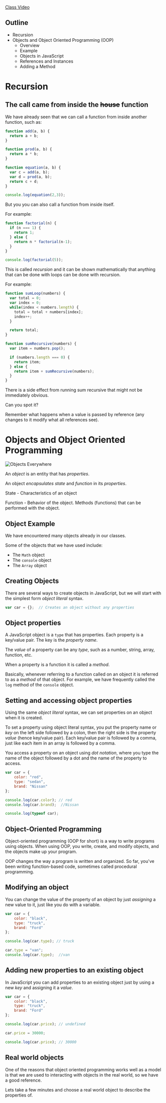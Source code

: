 [Class Video]()

## Outline
* Recursion
* Objects and Object Oriented Programming (OOP)
  * Overview
  * Example
  * Objects in JavaScript
  * References and Instances
  * Adding a Method


# Recursion

## The call came from inside the ~~house~~ function

We have already seen that we can call a function from inside another function, such as:

```javascript
function add(a, b) {
  return a + b;
}

function prod(a, b) {
  return a * b;
}

function equation(a, b) {
  var c = add(a, b);
  var d = prod(a, b);
  return c + d;
}

console.log(equation(2,3));
```

But you you can also call a function from inside itself.

For example:

```javascript
function factorial(n) {
  if (n === 1) {
    return 1;
  } else {
    return n * factorial(n-1);
  }
}

console.log(factorial(5));
```

This is called *recursion* and it can be shown mathematically that anything that can be done with loops can be done with recursion. 

For example:

```javascript
function sumLoop(numbers) {
  var total = 0;
  var index = 0;
  while(index < numbers.length) {
    total = total + numbers[index];
    index++;
  }

  return total;
}

function sumRecursive(numbers) {
  var item = numbers.pop();

  if (numbers.length === 0) {
    return item;
  } else {
    return item + sumRecursive(numbers);
  }
}
```

There is a side effect from running sum recursive that might not be immediately obvious.

Can you spot it?

Remember what happens when a value is passed by reference (any changes to it modify what all references see).


# Objects and Object Oriented Programming

![Objects Everywhere](https://i.imgflip.com/1jfg8c.jpg)

An *object* is an entity that has *properties*.

An object *encapsulates* *state* and *function* in its *properties*.

State - Characteristics of an object

Function - Behavior of the object. Methods (functions) that can be performed with the object.

## Object Example

We have encountered many objects already in our classes.

Some of the objects that we have used include:
* The `Math` object
* The `console` object
* The `Array` object


## Creating Objects

There are several ways to create objects in JavaScript, but we will start with the simplest form *object literal* syntax.

```javascript
var car = {};  // Creates an object without any properties

```

## Object properties

A JavaScript object is a `type` that has properties. Each property is a key/value pair. The key is the *property name*.

The *value* of a property can be any *type*, such as a number, string, array, function, etc.

When a property is a function it is called a *method*.

Basically, whenever referring to a function called on an object it is referred to as a *method* of that object. For example, we have frequently called the `log` method of the `console` object.

## Setting and accessing object properties

Using the same *object literal* syntax, we can set properties on an object when it is created.

To set a property using object literal syntax, you put the property name or *key* on the left side followed by a colon,
then the right side is the property *value* (hence key/value pair). Each key/value pair is followed by a comma, just like each item in an array is followed by a comma.

You access a property on an object using *dot notation*, where you type the name of the object followed by a dot and the name of the property to access.

```javascript
var car = {
    color: "red",
    type: "sedan",
    brand: "Nissan"
};

console.log(car.color); // red
console.log(car.brand);  //Nissan

console.log(typeof car);
```

## Object-Oriented Programming
Object-oriented programming (OOP for short) is a way to write programs using objects. When using OOP, you write, create, and modify objects, and the objects make up your program.

OOP changes the way a program is written and organized. So far, you've been writing function-based code, sometimes called procedural programming.

## Modifying an object

You can change the value of the property of an object by just *assigning* a new value to it, just like you do with a variable.

```javascript
var car = {
    color: "black",
    type: "truck",
    brand: "Ford"
};

console.log(car.type); // truck

car.type = "van";
console.log(car.type);  //van
```

## Adding new properties to an existing object

In JavaScript you can add properties to an existing object just by using a new *key* and assigning it a *value*.

```javascript
var car = {
    color: "black",
    type: "truck",
    brand: "Ford"
};

console.log(car.price); // undefined

car.price = 30000;

console.log(car.price); // 30000
```

## Real world objects

One of the reasons that object oriented programming works well as a model is that we are used to interacting with objects in the real world, so we have a good reference.

Lets take a few minutes and choose a real world object to describe the properties of.

